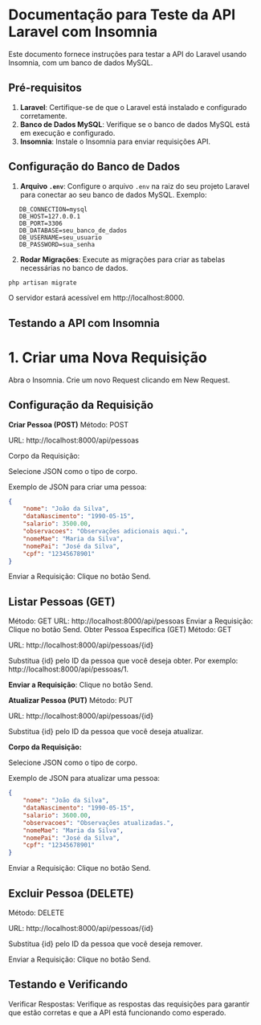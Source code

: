 # Documentação para Teste da API Laravel com Insomnia

Este documento fornece instruções para testar a API do Laravel usando Insomnia, com um banco de dados MySQL.

## Pré-requisitos

1. **Laravel**: Certifique-se de que o Laravel está instalado e configurado corretamente.
2. **Banco de Dados MySQL**: Verifique se o banco de dados MySQL está em execução e configurado.
3. **Insomnia**: Instale o Insomnia para enviar requisições API.

## Configuração do Banco de Dados

1. **Arquivo `.env`**: Configure o arquivo `.env` na raiz do seu projeto Laravel para conectar ao seu banco de dados MySQL. Exemplo:

```env
   DB_CONNECTION=mysql
   DB_HOST=127.0.0.1
   DB_PORT=3306
   DB_DATABASE=seu_banco_de_dados
   DB_USERNAME=seu_usuario
   DB_PASSWORD=sua_senha
```
2. **Rodar Migrações**: Execute as migrações para criar as tabelas necessárias no banco de dados.

```bash
php artisan migrate
```

O servidor estará acessível em http://localhost:8000.

## Testando a API com Insomnia

# 1. Criar uma Nova Requisição

Abra o Insomnia.
Crie um novo Request clicando em New Request.

## Configuração da Requisição

**Criar Pessoa (POST)**
Método: POST

URL: http://localhost:8000/api/pessoas

Corpo da Requisição:

Selecione JSON como o tipo de corpo.

Exemplo de JSON para criar uma pessoa:

```JSON
{
    "nome": "João da Silva",
    "dataNascimento": "1990-05-15",
    "salario": 3500.00,
    "observacoes": "Observações adicionais aqui.",
    "nomeMae": "Maria da Silva",
    "nomePai": "José da Silva",
    "cpf": "12345678901"
}

```
 Enviar a Requisição: Clique no botão Send.

## Listar Pessoas (GET)
Método: GET
URL: http://localhost:8000/api/pessoas
Enviar a Requisição: Clique no botão Send.
Obter Pessoa Específica (GET)
Método: GET

URL: http://localhost:8000/api/pessoas/{id}

Substitua {id} pelo ID da pessoa que você deseja obter. Por exemplo: http://localhost:8000/api/pessoas/1.

**Enviar a Requisição**: Clique no botão Send.

**Atualizar Pessoa (PUT)**
Método: PUT

URL: http://localhost:8000/api/pessoas/{id}

Substitua {id} pelo ID da pessoa que você deseja atualizar.

**Corpo da Requisição:**

Selecione JSON como o tipo de corpo.

Exemplo de JSON para atualizar uma pessoa:

```JSON
{
    "nome": "João da Silva",
    "dataNascimento": "1990-05-15",
    "salario": 3600.00,
    "observacoes": "Observações atualizadas.",
    "nomeMae": "Maria da Silva",
    "nomePai": "José da Silva",
    "cpf": "12345678901"
}
```
Enviar a Requisição: Clique no botão Send.

## Excluir Pessoa (DELETE)
Método: DELETE

URL: http://localhost:8000/api/pessoas/{id}

Substitua {id} pelo ID da pessoa que você deseja remover.

Enviar a Requisição: Clique no botão Send.

## Testando e Verificando
Verificar Respostas: Verifique as respostas das requisições para garantir que estão corretas e que a API está funcionando como esperado.




